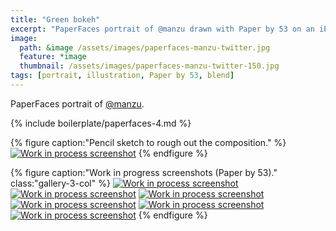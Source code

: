 ```yaml
---
title: "Green bokeh"
excerpt: "PaperFaces portrait of @manzu drawn with Paper by 53 on an iPad."
image: 
  path: &image /assets/images/paperfaces-manzu-twitter.jpg 
  feature: *image
  thumbnail: /assets/images/paperfaces-manzu-twitter-150.jpg
tags: [portrait, illustration, Paper by 53, blend]
---
```


PaperFaces portrait of [@manzu](https://twitter.com/manzu).

{% include boilerplate/paperfaces-4.md %}

{% figure caption:"Pencil sketch to rough out the composition." %}
[![Work in process screenshot](/assets/images/paperfaces-manzu-process-1-750.jpg)](/assets/images/paperfaces-manzu-process-1-lg.jpg)
{% endfigure %}

{% figure caption:"Work in progress screenshots (Paper by 53)." class:"gallery-3-col" %}
[![Work in process screenshot](/assets/images/paperfaces-manzu-process-2-600.jpg)](/assets/images/paperfaces-manzu-process-2-lg.jpg)
[![Work in process screenshot](/assets/images/paperfaces-manzu-process-3-600.jpg)](/assets/images/paperfaces-manzu-process-3-lg.jpg)
[![Work in process screenshot](/assets/images/paperfaces-manzu-process-4-600.jpg)](/assets/images/paperfaces-manzu-process-4-lg.jpg)
[![Work in process screenshot](/assets/images/paperfaces-manzu-process-5-600.jpg)](/assets/images/paperfaces-manzu-process-5-lg.jpg)
[![Work in process screenshot](/assets/images/paperfaces-manzu-process-6-600.jpg)](/assets/images/paperfaces-manzu-process-6-lg.jpg)
[![Work in process screenshot](/assets/images/paperfaces-manzu-process-7-600.jpg)](/assets/images/paperfaces-manzu-process-7-lg.jpg)
{% endfigure %}
